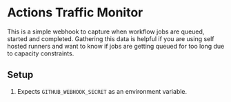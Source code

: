 # Actions Traffic Monitor

This is a simple webhook to capture when workflow jobs are queued, started and completed. Gathering this data is helpful if you are using self hosted runners and want to know if jobs are getting queued for too long due to capacity constraints.

## Setup

1. Expects `GITHUB_WEBHOOK_SECRET` as an environment variable.

